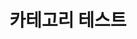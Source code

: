 ---
title: "카테고리 테스트"
excerpt: "WEB"

categories:
  - Web
tags:
  - Web
  - Spring
date created: 2022-10-24 4:11:30 pm
date modified: 2022-10-24 5:42:22 pm
---